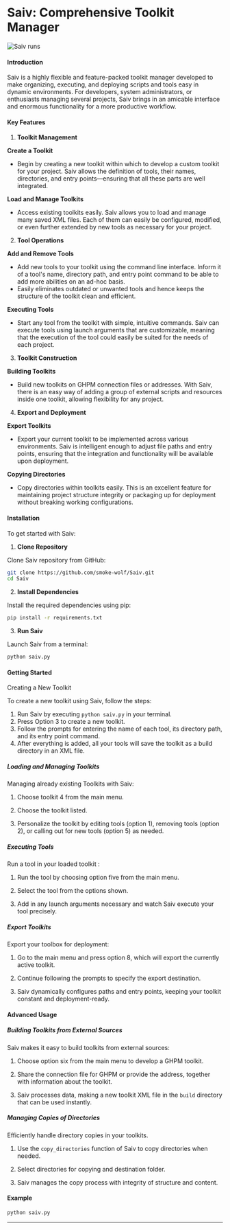 # Saiv: Comprehensive Toolkit Manager


![Saiv runs](https://shareps.000webhostapp.com/SP/MS/render.php?code=saiv&text=Succsessful%20Runs##)

#### Introduction

Saiv is a highly flexible and feature-packed toolkit manager developed to make organizing, executing, and deploying scripts and tools easy in dynamic environments. For developers, system administrators, or enthusiasts managing several projects, Saiv brings in an amicable interface and enormous functionality for a more productive workflow.

#### Key Features

1. **Toolkit Management**

**Create a Toolkit**
- Begin by creating a new toolkit within which to develop a custom toolkit for your project. Saiv allows the definition of tools, their names, directories, and entry points—ensuring that all these parts are well integrated.

**Load and Manage Toolkits**
- Access existing toolkits easily. Saiv allows you to load and manage many saved XML files. Each of them can easily be configured, modified, or even further extended by new tools as necessary for your project.

2. **Tool Operations**

**Add and Remove Tools**
- Add new tools to your toolkit using the command line interface. Inform it of a tool's name, directory path, and entry point command to be able to add more abilities on an ad-hoc basis.
- Easily eliminates outdated or unwanted tools and hence keeps the structure of the toolkit clean and efficient.

**Executing Tools**
- Start any tool from the toolkit with simple, intuitive commands. Saiv can execute tools using launch arguments that are customizable, meaning that the execution of the tool could easily be suited for the needs of each project.

3. **Toolkit Construction**

**Building Toolkits**
- Build new toolkits on GHPM connection files or addresses. With Saiv, there is an easy way of adding a group of external scripts and resources inside one toolkit, allowing flexibility for any project.

4. **Export and Deployment**

**Export Toolkits**
- Export your current toolkit to be implemented across various environments. Saiv is intelligent enough to adjust file paths and entry points, ensuring that the integration and functionality will be available upon deployment.

**Copying Directories**
- Copy directories within toolkits easily. This is an excellent feature for maintaining project structure integrity or packaging up for deployment without breaking working configurations.

#### Installation

To get started with Saiv:

1. **Clone Repository**

Clone Saiv repository from GitHub:
```bash
git clone https://github.com/smoke-wolf/Saiv.git
cd Saiv
```

2. **Install Dependencies**

Install the required dependencies using pip:
```bash
pip install -r requirements.txt
```

3. **Run Saiv**

Launch Saiv from a terminal:
```bash
python saiv.py
```

#### Getting Started

Creating a New Toolkit

To create a new toolkit using Saiv, follow the steps:

1. Run Saiv by executing `python saiv.py` in your terminal.
2. Press Option 3 to create a new toolkit.
3. Follow the prompts for entering the name of each tool, its directory path, and its entry point command.
4. After everything is added, all your tools will save the toolkit as a build directory in an XML file.

##### Loading and Managing Toolkits

Managing already existing Toolkits with Saiv:

1. Choose toolkit 4 from the main menu.

2. Choose the toolkit listed.
3. Personalize the toolkit by editing tools (option 1), removing tools (option 2), or calling out for new tools (option 5) as needed.

##### Executing Tools

Run a tool in your loaded toolkit :

1. Run the tool by choosing option five from the main menu.

2. Select the tool from the options shown.

3. Add in any launch arguments necessary and watch Saiv execute your tool precisely.

##### Export Toolkits

Export your toolbox for deployment:

1. Go to the main menu and press option 8, which will export the currently active toolkit.

2. Continue following the prompts to specify the export destination.

3. Saiv dynamically configures paths and entry points, keeping your toolkit constant and deployment-ready.

#### Advanced Usage

##### Building Toolkits from External Sources

Saiv makes it easy to build toolkits from external sources:

1. Choose option six from the main menu to develop a GHPM toolkit.

2. Share the connection file for GHPM or provide the address, together with information about the toolkit.

3. Saiv processes data, making a new toolkit XML file in the `build` directory that can be used instantly.

##### Managing Copies of Directories

Efficiently handle directory copies in your toolkits.

1. Use the `copy_directories` function of Saiv to copy directories when needed.

2. Select directories for copying and destination folder.
3. Saiv manages the copy process with integrity of structure and content.

#### Example

```bash
python saiv.py
```

---
